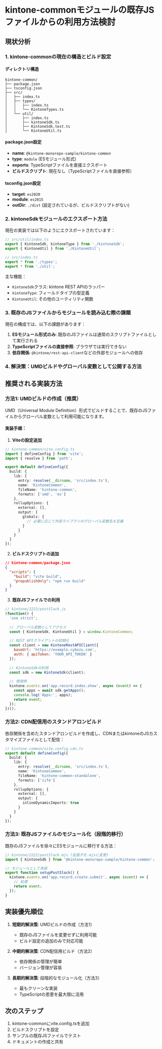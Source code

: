 # kintone-commonモジュールの既存JSファイルからの利用方法検討

## 現状分析

### 1. kintone-commonの現在の構造とビルド設定

#### ディレクトリ構造
```
kintone-common/
├── package.json
├── tsconfig.json
├── src/
│   ├── index.ts
│   ├── types/
│   │   ├── index.ts
│   │   └── KintoneTypes.ts
│   └── util/
│       ├── index.ts
│       ├── kintoneSdk.ts
│       ├── KintoneSdk.test.ts
│       └── KintoneUtil.ts
```

#### package.json設定
- **name**: `@kintone-monorepo-sample/kintone-common`
- **type**: `module` (ESモジュール形式)
- **exports**: TypeScriptファイルを直接エクスポート
- **ビルドスクリプト**: 現在なし（TypeScriptファイルを直接参照）

#### tsconfig.json設定
- **target**: `es2020`
- **module**: `es2015`
- **outDir**: `./dist` (設定されているが、ビルドスクリプトがない)

### 2. kintoneSdkモジュールのエクスポート方法

現在の実装では以下のようにエクスポートされています：

```typescript
// src/util/index.ts
export { KintoneSdk, kintoneType } from './kintoneSdk';
export { KintoneUtil } from './KintoneUtil';

// src/index.ts
export * from './types';
export * from './util';
```

主な機能：
- `KintoneSdk`クラス: kintone REST APIのラッパー
- `kintoneType`: フィールドタイプの型定義
- `KintoneUtil`: その他のユーティリティ関数

### 3. 既存のJSファイルからモジュールを読み込む際の課題

現在の構成では、以下の課題があります：

1. **ESモジュール形式のみ**: 既存のJSファイルは通常のスクリプトファイルとして実行される
2. **TypeScriptファイルの直接参照**: ブラウザでは実行できない
3. **依存関係**: `@kintone/rest-api-client`などの外部モジュールへの依存

### 4. 解決策：UMDビルドやグローバル変数として公開する方法

## 推奨される実装方法

### 方法1: UMDビルドの作成（推奨）

UMD（Universal Module Definition）形式でビルドすることで、既存のJSファイルからグローバル変数として利用可能になります。

#### 実装手順：

1. **Viteの設定追加**
```typescript
// kintone-common/vite.config.ts
import { defineConfig } from 'vite';
import { resolve } from 'path';

export default defineConfig({
  build: {
    lib: {
      entry: resolve(__dirname, 'src/index.ts'),
      name: 'KintoneCommon',
      fileName: 'kintone-common',
      formats: ['umd', 'es']
    },
    rollupOptions: {
      external: [],
      output: {
        globals: {
          // 必要に応じて外部ライブラリのグローバル変数名を定義
        }
      }
    }
  }
});
```

2. **ビルドスクリプトの追加**
```json
// kintone-common/package.json
{
  "scripts": {
    "build": "vite build",
    "prepublishOnly": "npm run build"
  }
}
```

3. **既存JSファイルでの利用**
```javascript
// kintone/2222/postSlack.js
(function() {
  'use strict';
  
  // グローバル変数としてアクセス
  const { KintoneSdk, KintoneUtil } = window.KintoneCommon;
  
  // REST APIクライアントの初期化
  const client = new KintoneRestAPIClient({
    baseUrl: 'https://example.cybozu.com',
    auth: { apiToken: 'YOUR_API_TOKEN' }
  });
  
  // KintoneSdkの利用
  const sdk = new KintoneSdk(client);
  
  // 使用例
  kintone.events.on('app.record.index.show', async (event) => {
    const apps = await sdk.getApps();
    console.log('Apps:', apps);
    return event;
  });
})();
```

### 方法2: CDN配信用のスタンドアロンビルド

依存関係を含めたスタンドアロンビルドを作成し、CDNまたはkintoneのJSカスタマイズファイルとして配信：

```typescript
// kintone-common/vite.config.cdn.ts
export default defineConfig({
  build: {
    lib: {
      entry: resolve(__dirname, 'src/index.ts'),
      name: 'KintoneCommon',
      fileName: 'kintone-common-standalone',
      formats: ['iife']
    },
    rollupOptions: {
      external: [],
      output: {
        inlineDynamicImports: true
      }
    }
  }
});
```

### 方法3: 既存JSファイルのモジュール化（段階的移行）

既存のJSファイルを徐々にESモジュールに移行する方法：

```javascript
// kintone/2222/postSlack.mjs (拡張子を.mjsに変更)
import { KintoneSdk } from '@kintone-monorepo-sample/kintone-common';

// モジュールとして実装
export function setupPostSlack() {
  kintone.events.on('app.record.create.submit', async (event) => {
    // 処理
    return event;
  });
}
```

## 実装優先順位

1. **短期的解決策**: UMDビルドの作成（方法1）
   - 既存のJSファイルを変更せずに利用可能
   - ビルド設定の追加のみで対応可能

2. **中期的解決策**: CDN配信用ビルド（方法2）
   - 依存関係の管理が簡単
   - バージョン管理が容易

3. **長期的解決策**: 段階的なモジュール化（方法3）
   - 最もクリーンな実装
   - TypeScriptの恩恵を最大限に活用

## 次のステップ

1. kintone-commonにvite.config.tsを追加
2. ビルドスクリプトを設定
3. サンプルの既存JSファイルでテスト
4. ドキュメントの作成と共有